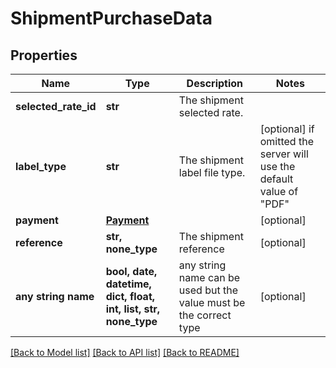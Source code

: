 # ShipmentPurchaseData


## Properties
Name | Type | Description | Notes
------------ | ------------- | ------------- | -------------
**selected_rate_id** | **str** | The shipment selected rate. | 
**label_type** | **str** | The shipment label file type. | [optional]  if omitted the server will use the default value of "PDF"
**payment** | [**Payment**](Payment.md) |  | [optional] 
**reference** | **str, none_type** | The shipment reference | [optional] 
**any string name** | **bool, date, datetime, dict, float, int, list, str, none_type** | any string name can be used but the value must be the correct type | [optional]

[[Back to Model list]](../README.md#documentation-for-models) [[Back to API list]](../README.md#documentation-for-api-endpoints) [[Back to README]](../README.md)


